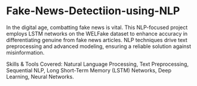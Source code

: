 # Fake-News-Detectiion-using-NLP
In the digital age, combatting fake news is vital. This NLP-focused project employs LSTM networks on the WELFake dataset to enhance accuracy in differentiating genuine from fake news articles. NLP techniques drive text preprocessing and advanced modeling, ensuring a reliable solution against misinformation.

Skills & Tools Covered: Natural Language Processing, Text Preprocessing, Sequential NLP, Long Short-Term Memory (LSTM) Networks, Deep Learning, Neural Networks.
